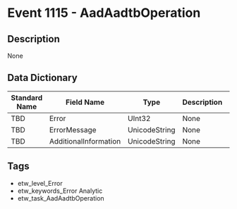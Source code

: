 # Event 1115 - AadAadtbOperation

## Description
None

## Data Dictionary
|Standard Name|Field Name|Type|Description|Sample Value|
|---|---|---|---|---|
|TBD|Error|UInt32|None|`None`|
|TBD|ErrorMessage|UnicodeString|None|`None`|
|TBD|AdditionalInformation|UnicodeString|None|`None`|

## Tags
* etw_level_Error
* etw_keywords_Error Analytic
* etw_task_AadAadtbOperation